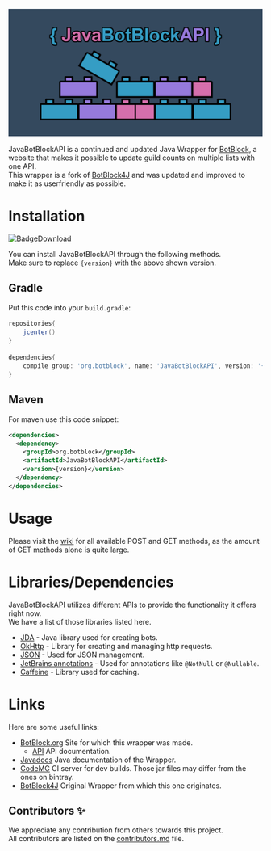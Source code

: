 <!-- BotBlock links -->
[BotBlock]: https://botblock.org
[API]: https://botblock.org/api/docs

<!-- BotBlock4J -->
[BotBlock4J]: https://github.com/Nathan-webb/BotBlock4J

<!-- Javadoc link -->
[Javadocs]: https://jbba.dev/docs

<!-- CI link (Thanks to CodeMC.io) -->
[CodeMC]: https://ci.codemc.io/view/Author/job/botblock/job/JavaBotBlockAPI/

<!-- Bintray links -->
[BadgeDownload]: https://img.shields.io/bintray/v/andre601/maven/JavaBotBlockAPI?label=Bintray&style=plastic
[Download]: https://bintray.com/andre601/maven/JavaBotBlockAPI/_latestVersion

<!-- JavaBotBlockAPI image -->
[image]: src/main/resources/JavaBotBlockAPI.png

<!-- Dependency links -->
[JDA]: https://github.com/DV8FromTheWorld/JDA
[OkHttp]: https://github.com/square/okhttp/
[JSON]: https://github.com/stleary/JSON-java
[JetBrains annotations]: https://github.com/JetBrains/java-annotations
[Caffeine]: https://github.com/ben-manes/caffeine

<!-- GitHub links -->
[Wiki]: https://github.com/botblock/JavaBotBlockAPI/wiki
[contributors.md]: https://github.com/botblock/JavaBotBlockAPI/blob/master/contributors.md

![image]

JavaBotBlockAPI is a continued and updated Java Wrapper for [BotBlock], a website that makes it possible to update guild counts on multiple lists with one API.  
This wrapper is a fork of [BotBlock4J] and was updated and improved to make it as userfriendly as possible.

# Installation
[![BadgeDownload]][Download]

You can install JavaBotBlockAPI through the following methods.  
Make sure to replace `{version}` with the above shown version.

## Gradle
Put this code into your `build.gradle`:  
```gradle
repositories{
    jcenter()
}

dependencies{
    compile group: 'org.botblock', name: 'JavaBotBlockAPI', version: '{version}'
}
```

## Maven
For maven use this code snippet:
```xml
<dependencies>
  <dependency>
    <groupId>org.botblock</groupId>
    <artifactId>JavaBotBlockAPI</artifactId>
    <version>{version}</version>
  </dependency>
</dependencies>
```

# Usage
Please visit the [wiki] for all available POST and GET methods, as the amount of GET methods alone is quite large.

# Libraries/Dependencies
JavaBotBlockAPI utilizes different APIs to provide the functionality it offers right now.  
We have a list of those libraries listed here.
- [JDA] - Java library used for creating bots.
- [OkHttp] - Library for creating and managing http requests.
- [JSON] - Used for JSON management.
- [JetBrains annotations] - Used for annotations like `@NotNull` or `@Nullable`.
- [Caffeine] - Library used for caching.


# Links
Here are some useful links:
- [BotBlock.org][BotBlock] Site for which this wrapper was made.
  - [API] API documentation.
- [Javadocs] Java documentation of the Wrapper.
- [CodeMC] CI server for dev builds. Those jar files may differ from the ones on bintray.
- [BotBlock4J] Original Wrapper from which this one originates.

## Contributors ✨
We appreciate any contribution from others towards this project.  
All contributors are listed on the [contributors.md] file.
